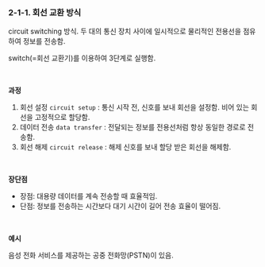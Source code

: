 ### 2-1-1. 회선 교환 방식

circuit switching 방식. 두 대의 통신 장치 사이에 일시적으로 물리적인 전용선을 점유하여 정보를 전송함.

switch(=회선 교환기)를 이용하여 3단계로 실행함.

<br>

**과정**

1. 회선 설정 `circuit setup` : 통신 시작 전, 신호를 보내 회선을 설정함. 비어 있는 회선을 고정적으로 할당함.
2. 데이터 전송 `data transfer` : 전달되는 정보를 전용선처럼 항상 동일한 경로로 전송함.
3. 회선 해제 `circuit release` : 해제 신호를 보내 할당 받은 회선을 해제함.

<br>

**장단점**

- 장점: 대용량 데이터를 계속 전송할 때 효율적임.
- 단점: 정보를 전송하는 시간보다 대기 시간이 길어 전송 효율이 떨어짐.

<br>

**예시**

음성 전화 서비스를 제공하는 공중 전화망(PSTN)이 있음.